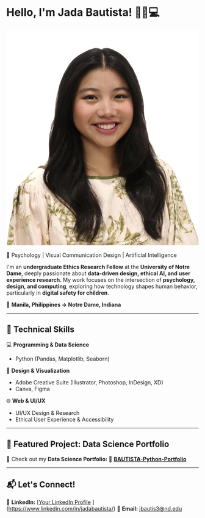 # Hello, I'm Jada Bautista! 🎨🌐💻

![Jada Bautista](profile.png)

🚀 Psychology | Visual Communication Design | Artificial Intelligence

I'm an **undergraduate Ethics Research Fellow** at the **University of Notre Dame**, deeply passionate about **data-driven design, ethical AI, and user experience research**. My work focuses on the intersection of **psychology, design, and computing**, exploring how technology shapes human behavior, particularly in **digital safety for children**.  

📍 **Manila, Philippines → Notre Dame, Indiana**  

---

## 🔧 Technical Skills  
💻 **Programming & Data Science**  
- Python (Pandas, Matplotlib, Seaborn)  

🎨 **Design & Visualization**  
- Adobe Creative Suite (Illustrator, Photoshop, InDesign, XD)  
- Canva, Figma  

🌐 **Web & UI/UX**  
- UI/UX Design & Research  
- Ethical User Experience & Accessibility  

---

## 📂 Featured Project: Data Science Portfolio  
🎯 Check out my **Data Science Portfolio:**
🔗 **[BAUTISTA-Python-Portfolio](https://github.com/jadabau/BAUTISTA-Python-Portfolio)**  

---

## 📬 Let's Connect!  
💼 **LinkedIn:** [[Your LinkedIn Profile](#)  ](https://www.linkedin.com/in/jadabautista/)
📧 **Email:** jbautis3@nd.edu
